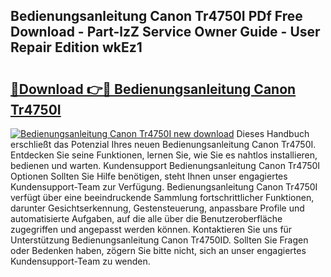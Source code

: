 ## Bedienungsanleitung Canon Tr4750I PDf Free Download - Part-lzZ Service Owner Guide - User Repair Edition wkEz1

# <h2><a href="http://df0oaz.blite.top/?on=Bedienungsanleitung+Canon+Tr4750I">🔗Download 👉🔴 Bedienungsanleitung Canon Tr4750I</a></h2>

[![Bedienungsanleitung Canon Tr4750I new download](https://i.imgur.com/lujVjoI.png)](http://df0oaz.blite.top/?on=Bedienungsanleitung+Canon+Tr4750I)
Dieses Handbuch erschließt das Potenzial Ihres neuen Bedienungsanleitung Canon Tr4750I. Entdecken Sie seine Funktionen, lernen Sie, wie Sie es nahtlos installieren, bedienen und warten. Kundensupport Bedienungsanleitung Canon Tr4750I Optionen Sollten Sie Hilfe benötigen, steht Ihnen unser engagiertes Kundensupport-Team zur Verfügung. Bedienungsanleitung Canon Tr4750I verfügt über eine beeindruckende Sammlung fortschrittlicher Funktionen, darunter Gesichtserkennung, Gestensteuerung, anpassbare Profile und automatisierte Aufgaben, auf die alle über die Benutzeroberfläche zugegriffen und angepasst werden können. Kontaktieren Sie uns für Unterstützung Bedienungsanleitung Canon Tr4750ID. Sollten Sie Fragen oder Bedenken haben, zögern Sie bitte nicht, sich an unser engagiertes Kundensupport-Team zu wenden.
